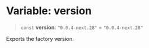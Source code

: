 # Variable: version

> `const` **version**: `"0.0.4-next.28"` = `"0.0.4-next.28"`

Exports the factory version.
